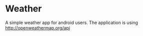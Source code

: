 # Weather
A simple weather app for android users. The application is using http://openweathermap.org/api
